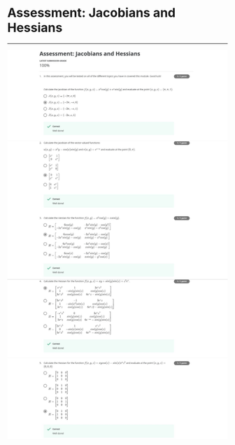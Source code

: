 # Assessment: Jacobians and Hessians
---
<img src="../Images/Qz5_im1.jpg">
<img src="../Images/Qz5_im2.jpg">
<img src="../Images/Qz5_im3.jpg">
<img src="../Images/Qz5_im4.jpg">
<br><br>
